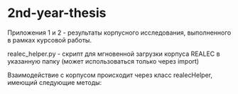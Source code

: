 # 2nd-year-thesis
Приложения 1 и 2 - результаты корпусного исследования, выполненного в рамках курсовой работы.

realec_helper.py - скрипт для мгновенной загрузки корпуса REALEC в указанную папку (может использоваться только через import)

Взаимодействие с корпусом происходит через класс realecHelper, имеющий следующие методы:



